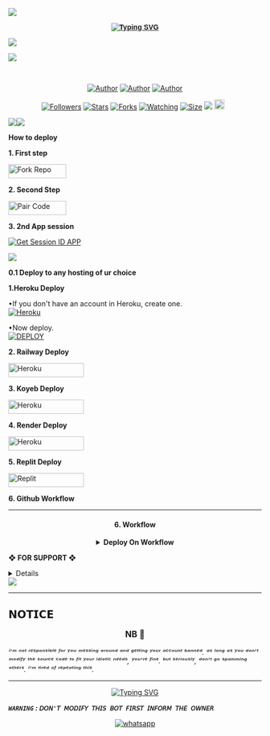 <a><img src='https://i.imgur.com/LyHic3i.gif'/>

<p align="center">
  <a href="https://git.io/typing-svg">
    <img src="https://readme-typing-svg.demolab.com?font=Rubik&weight=700&size=65&pause=1000&color=FFFFFF&background=FFFFFF00&center=true&vCenter=true&width=1000&height=150&lines=SILVA+MD;MADE+BY+DINIDU+SILVA" alt="Typing SVG" style="font-weight: bold; font-family: 'Rubik', sans-serif;"/>
  </a>
</p>

<a><img src='https://i.imgur.com/LyHic3i.gif'/>

<img align="center" height="auto"
src="https://envs.sh/fab.jpg?"/>

<br>

   </p>
<p align="center">
<a href="https://github.com/dinidusilva66"><img title="Author" src="https://img.shields.io/badge/kingmalvn-black?style=for-the-badge&logo=Github"></a> <a href=""><img title="Author" src="https://img.shields.io/badge/YOUTUBE SUBSCRIBE-red?style=for-the-badge&logo=youtube"></a> <a href="https://wa.me/94710164941"><img title="Author" src="https://img.shields.io/badge/Contact Me-black?style=for-the-badge&logo=whatsapp"></a>
<p/> 

 <p align="center">
<a href="https://github.com/Dinidusilva66/followers"><img title="Followers" src="https://img.shields.io/github/followers/Dinidusilva66?color=green&style=flat-square"></a>
<a href="https://github.com/Dinidusilva66/SILVA_MD/stargazers/"><img title="Stars" src="https://img.shields.io/github/stars/Dinidusilva66/SILVA_MD?color=green&style=flat-square"></a>
<a href="https://github.com/Dinidusilva66/SILVA_MD/network/members"><img title="Forks" src="https://img.shields.io/github/forks/Dinidusilva66/SILVA_MD?color=green&style=flat-square"></a>
<a href="https://github.com/Dinidusilva66/SILVA_MD/watchers"><img title="Watching" src="https://img.shields.io/github/watchers/Dinidusilva66/SILVA_MD?label=Watchers&color=green&style=flat-square"></a>
<a href="https://github.com/Dinidusilva66/SILVA_MD/"><img title="Size" src="https://img.shields.io/github/repo-size/Dinidusilva66/SILVA_MD?style=flat-square&color=green"></a>
<a href="https://hits.seeyoufarm.com"><img src="https://hits.seeyoufarm.com/api/count/incr/badge.svg?url=https%3A%2F%2Fgithub.com%2FDinidusilva66%2FDinidusilva66-XMD&count_bg=%2379C83D&title_bg=%23555555&icon=probot.svg&icon_color=%2300FF6D&title=hits&edge_flat=false"/></a>
<a href="https://github.com/Dinidusilva66/SILVA_MD/graphs/commit-activity"><img height="20" src="https://img.shields.io/badge/Maintained%3F-yes-green.svg"></a>&nbsp;&nbsp;
</p>
<p align='center'>
    </p>
<a><img src='https://i.imgur.com/LyHic3i.gif'/></a><a><img src='https://i.imgur.com/LyHic3i.gif'/></a>


**How to deploy**

**1. First step**


<p align="left">
<a href='https://github.com/Dinidusilva66/SILVA_MD/fork' target="_blank"><img alt='Fork Repo' src='https://img.shields.io/badge/-Fork Repo-purple?style=for-the-badge&logo=github&logoColor=white'/< width=115 height=28/p></a>
   
**2. Second Step** 

<p align="left">
<a href='https://malvinxpair-43d986d85eed.herokuapp.com/pair' target="_blank"><img alt='Pair Code' src='https://img.shields.io/badge/-Pair Code-green?style=for-the-badge&logo=Whatsapp&logoColor=white'/< width=115 height=28/p></a>

**3. 2nd App session** 

[![Get Session ID APP](https://img.shields.io/static/v1?label=Session%20ID&message=Generate&color=FF4500&style=for-the-badge&logo=firefox&logoColor=white)](https://malvinxpair-43d986d85eed.herokuapp.com/)

<a><img src='https://i.imgur.com/LyHic3i.gif'/>



**0.1 Deploy to any hosting of ur choice**

**1.Heroku Deploy**

•If you don't have an account in Heroku, create one.
   <br>
    <a href='https://signup.heroku.com/' target="_blank"><img alt='Heroku' src='https://img.shields.io/badge/-Create-purple?style=for-the-badge&logo=heroku&logoColor=white'/></a>

•Now deploy.
    <br>
    <a href='https://dashboard.heroku.com/new?template=https://github.com/Dinidusilva66/SILVA_MD' target="_blank"><img alt='DEPLOY' src='https://img.shields.io/badge/-DEPLOY-blue?style=for-the-badge&logo=heroku&logoColor=white'/></a>

**2. Railway Deploy**

<p align="left">
<a href='https://railway.app/new' target="_blank"><img alt='Heroku' src='https://img.shields.io/badge/-railway deploy-purple?style=for-the-badge&logo=railway&logoColor=white'/< width=150 height=28/p></a>


**3. Koyeb Deploy**

<p align="left">
<a href='https://app.koyeb.com/services/deploy?type=git&repository=Dinidusilva66/SILVA_MD&ports=3000&env[PREFIX]=.&env[SESSION_ID]=&env[ALWAYS_ONLINE]=false&env[MODE]=public&env[AUTO_STATUS_MSG]=Seen%20Status%20by%20SILVA MD&env[AUTO_STATUS_REPLY]=false&env[AUTO_STATUS_SEEN]=true&env[AUTO_TYPING]=false&env[ANTI_LINK]=true&env[AUTO_REACT]=false&env[READ_MESSAGE]=false' target="_blank"><img alt='Heroku' src='https://img.shields.io/badge/-koyeb ‎ deploy-FF009D?style=for-the-badge&logo=koyeb&logoColor=white'/< width=150 height=28/p></a>

   
**4. Render Deploy**

<p align="left">
<a href='https://dashboard.render.com/web/new' target="_blank"><img alt='Heroku' src='https://img.shields.io/badge/-Render deploy-black?style=for-the-badge&logo=render&logoColor=white'/< width=150 height=28/p></a>



**5. Replit Deploy**

<p align="left">
<a href='https://replit.com/~' target="_blank"><img alt='Replit' src='https://img.shields.io/badge/-Replit Deploy-red?style=for-the-badge&logo=replit&logoColor=white'/< width=150 height=28/p></a> 
   
**6. Github Workflow**


 --------
 <h4 align="center">6. Workflow</h4>
<p style="text-align: center; font-size: 1.2em;">


<details>

<b><strong><summary align="center" style="color: Yello;">Deploy On Workflow</summary></strong></b>
<p style="text-align: center; font-size: 1.2em;">
 
<h8>Copy the workflow codes and then frok the repo edit config add session id then save and now click on repo action tag then click on start new workflow then paste workflow codes rename main.yml to deploy.yml and save the file</h8>
<h3 align-"center"> Important</h3>
<h6 align-"center">Attention! We do not take responsibility if your github account is suspended through this Deploy method, I advise you not to use this workflow deploy method in the latest github accounts, github accounts created a year or more ago have not received the risk of suspension so far, this works It will only be done for 6 hours, you need to update the code to reactivate it.</h6>

```
name: Node.js CI

on:
  push:
    branches:
      - main
  pull_request:
    branches:
      - main

jobs:
  build:

    runs-on: ubuntu-latest

    strategy:
      matrix:
        node-version: [20.x]

    steps:
    - name: Checkout repository
      uses: actions/checkout@v3

    - name: Set up Node.js
      uses: actions/setup-node@v3
      with:
        node-version: ${{ matrix.node-version }}

    - name: Install dependencies
      run: npm install

    - name: Start application
      run: npm start
```
</details> 
<a><img
***src='https://i.imgur.com/LyHic3i.gif'/>

 **❖ FOR SUPPORT ❖**
 
<details>



---------

<a href="https://whatsapp.com/channel/0029Vac8SosLY6d7CAFndv3Z"><img src="https://img.shields.io/badge/%F0%9F%8E%89%20ᴊᴏɪɴ%20ᴏᴜʀ%20ᴡʜᴀᴛsᴀᴘᴘ%20ᴄʜᴀɴɴᴇʟ-red" alt="🔰 ᴊᴏɪɴ ᴍʏ ᴡʜᴀᴛsᴀᴘᴘ ɢʀᴏᴜᴘ ғᴏʀ ᴜᴘᴅᴀᴛᴇ" width="300"></a>


</details>
<a><img src='https://i.imgur.com/LyHic3i.gif'/>


***
<h2 align="left">𝗡𝗢𝗧𝗜𝗖𝗘</h2>
<p style="text-align: center; font-size: 1.2em;">
  <strong>NB 🚫</strong><br>
   
_ⁱ’ᵐ ⁿᵒᵗ ʳᵉˢᵖᵒⁿˢⁱᵇˡᵉ ᶠᵒʳ ʸᵒᵘ ᵐᵉˢˢⁱⁿᵍ ᵃʳᵒᵘⁿᵈ ᵃⁿᵈ ᵍᵉᵗᵗⁱⁿᵍ ʸᵒᵘʳ ᵃᶜᶜᵒᵘⁿᵗ ᵇᵃⁿⁿᵉᵈ. ᵃˢ ˡᵒⁿᵍ ᵃˢ ʸᵒᵘ ᵈᵒⁿ’ᵗ ᵐᵒᵈⁱᶠʸ ᵗʰᵉ ˢᵒᵘʳᶜᵉ ᶜᵒᵈᵉ ᵗᵒ ᶠⁱᵗ ʸᵒᵘʳ ⁱᵈⁱᵒᵗⁱᶜ ⁿᵉᵉᵈˢ, ʸᵒᵘ’ʳᵉ ᶠⁱⁿᵉ. ᵇᵘᵗ ˢᵉʳⁱᵒᵘˢˡʸ, ᵈᵒⁿ’ᵗ ᵍᵒ ˢᵖᵃᵐᵐⁱⁿᵍ ᵒᵗʰᵉʳˢ. ⁱ’ᵐ ᵗⁱʳᵉᵈ ᵒᶠ ʳᵉᵖᵉᵃᵗⁱⁿᵍ ᵗʰⁱˢ._
</p>
    
***

</div>

</p> <p align="center">
<a href="https://git.io/typing-svg"><img src="https://readme-typing-svg.demolab.com?font=Rubik+Dirt&size=65&pause=1000&color=F89C75F&background=FF20A500&center=true&vCenter=true&width=1000&height=150&lines=THANK+YOU;FOR+USIN+MALVIN+XMD" alt="Typing SVG" /></a>


***`WARNING` : `𝘋𝘖𝘕'𝘛 𝘔𝘖𝘋𝘐𝘍𝘠 𝘛𝘏𝘐𝘚 𝘉𝘖𝘛 𝘍𝘐𝘙𝘚𝘛 𝘐𝘕𝘍𝘖𝘙𝘔 𝘛𝘏𝘌 𝘖𝘞𝘕𝘌𝘙`***

<p align="center">
  <a href="https://wa.me/+94710164941?text=*ʜɪɪ+ᴍᴀʟᴠɪɴ--+ɪ+ɴᴇᴇᴅ+ʜᴇʟᴘ!.+ɪ+ᴍᴇssᴀɢᴇᴅ+ʏᴏᴜ+ғʀᴏᴍ+ᴍᴀʟᴠɪɴ-xᴍᴅ+ʀᴇᴘᴏ!!.+ɪᴀᴍ+ᴀsᴋɪɴɢ+ғᴏʀ+ᴘᴇʀᴍɪssɪᴏɴ+ᴛᴏ+ᴄʟᴏɴᴇ+ʏᴏᴜʀ+ʙᴏᴛ!!*" target="_blank">
    <img alt="whatsapp" src="https://img.shields.io/badge/ Whatsapp -black?style=for-the-badge&logo=whatsapp&logoColor=white" />
